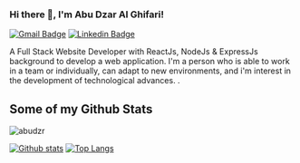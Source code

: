 ### Hi there 👋, I'm Abu Dzar Al Ghifari!

[![Gmail Badge](https://img.shields.io/badge/-abudzaralghifari8@gmail.com-c14438?style=flat&logo=Gmail&logoColor=white&link=mailto:abudzaralghifari8@gmail.com)](mailto:abudzaralghifari8@gmail.com)
[![Linkedin Badge](https://img.shields.io/badge/-abudzaralghifari-0072b1?style=flat&logo=Linkedin&logoColor=white&link=https://www.linkedin.com/in/abu-dzar-alghifari)](https://www.linkedin.com/in/abu-dzar-alghifari)
<!-- [![Github Badge](https://img.shields.io/badge/-chaerulmarwan20-grey?style=flat&logo=github&logoColor=white&link=https://github.com/chaerulmarwan20/)](https://www.github.com/chaerulmarwan20/) -->
<!-- [![Portfolio Badge](https://img.shields.io/badge/portfolio-web-blue?style=flat&link=https://booking-tickitz-film.netlify.app/)](https://booking-tickitz-film.netlify.app/)
[![Portfolio Badge](https://img.shields.io/badge/portfolio-web-blue?style=flat&link=https://zwallet-banking.vercel.app/)](https://zwallet-banking.vercel.app/) -->

<p align='left'>A  Full Stack Website Developer with ReactJs, NodeJs & ExpressJs background to develop a web application. I'm a person who is able to work in a team or individually, can adapt to new environments, and i'm interest in the development of technological advances.
.</p>

## Some of my Github Stats

<p align=left> <img src=https://komarev.com/ghpvc/?username=abudzr alt=abudzr /> </p>

[![Github stats](https://github-readme-stats.vercel.app/api?username=abudzr&show_icons=true&include_all_commits=true)](https://github.com/abudzr/github-readme-stats)
[![Top Langs](https://github-readme-stats.vercel.app/api/top-langs/?username=abudzr&layout=compact)](https://github.com/abudzr/github-readme-stats)
